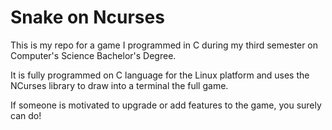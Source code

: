 # Snake on Ncurses

This is my repo for a game I programmed in C during my third semester on Computer's Science Bachelor's Degree.

It is fully programmed on C language for the Linux platform and uses the NCurses library to draw into a terminal the full game.

If someone is motivated to upgrade or add features to the game, you surely can do!
